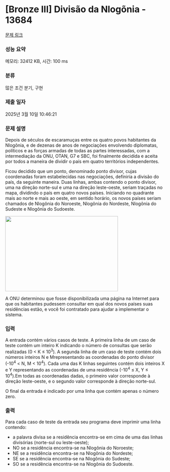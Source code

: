 # [Bronze III] Divisão da Nlogõnia - 13684 

[문제 링크](https://www.acmicpc.net/problem/13684) 

### 성능 요약

메모리: 32412 KB, 시간: 100 ms

### 분류

많은 조건 분기, 구현

### 제출 일자

2025년 3월 10일 10:46:21

### 문제 설명

<p>Depois de séculos de escaramuças entre os quatro povos habitantes da Nlogônia, e de dezenas de anos de negociações envolvendo diplomatas, políticos e as forças armadas de todas as partes interessadas, com a intermediação da ONU, OTAN, G7 e SBC, foi finalmente decidida e aceita por todos a maneira de dividir o país em quatro territórios independentes.</p>

<p>Ficou decidido que um ponto, denominado ponto divisor, cujas coordenadas foram estabelecidas nas negociações, definiria a divisão do país, da seguinte maneira. Duas linhas, ambas contendo o ponto divisor, uma na direção norte-sul e uma na direção leste-oeste, seriam traçadas no mapa, dividindo o país em quatro novos países. Iniciando no quadrante mais ao norte e mais ao oeste, em sentido horário, os novos países seriam chamados de Nlogônia do Noroeste, Nlogônia do Nordeste, Nlogônia do Sudeste e Nlogônia do Sudoeste.</p>

<p><img alt="" src="https://onlinejudgeimages.s3.amazonaws.com/problem/13684/%EC%8A%A4%ED%81%AC%EB%A6%B0%EC%83%B7%202017-01-12%20%EC%98%A4%EC%A0%84%207.56.54.png" style="height:237px; width:356px"></p>

<p>A ONU determinou que fosse disponibilizada uma página na Internet para que os habitantes pudessem consultar em qual dos novos países suas residências estão, e você foi contratado para ajudar a implementar o sistema.</p>

### 입력 

 <p>A entrada contém vários casos de teste. A primeira linha de um caso de teste contém um inteiro K indicando o número de consultas que serão realizadas (0 < K ≤ 10<sup>3</sup>). A segunda linha de um caso de teste contém dois números inteiros N e Mrepresentando as coordenadas do ponto divisor (-10<sup>4</sup> < N, M < 10<sup>4</sup>). Cada uma das K linhas seguintes contém dois inteiros X e Y representando as coordenadas de uma residência (-10<sup>4</sup> ≤ X, Y ≤ 10<sup>4</sup>).Em todas as coordenadas dadas, o primeiro valor  corresponde à direção leste-oeste, e o segundo valor corresponde à direção norte-sul.</p>

<p>O final da entrada é indicado por uma linha que contém apenas o número zero.</p>

### 출력 

 <p>Para cada caso de teste da entrada seu programa deve imprimir uma linha contendo:</p>

<ul>
	<li>a palavra divisa se a residência encontra-se em cima de uma das linhas divisórias (norte-sul ou leste-oeste);</li>
	<li>NO se a residência encontra-se na Nlogônia do Noroeste;</li>
	<li>NE se a residência encontra-se na Nlogônia do Nordeste;</li>
	<li>SE se a residência encontra-se na Nlogônia do Sudeste;</li>
	<li>SO se a residência encontra-se na Nlogônia do Sudoeste.</li>
</ul>

